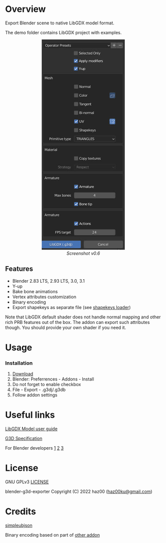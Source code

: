 # Overview
Export Blender scene to native LibGDX model format.

The demo folder contains LibGDX project with examples.

<p align="center">
    <img src="./resources/screenshot.jpg"/><br>
    <em>Screenshot v0.6</em>
</p>

## Features
- Blender 2.83 LTS, 2.93 LTS, 3.0, 3.1
- Y-up
- Bake bone animations
- Vertex attributes customization
- Binary encoding
- Export shapekeys as separate file (see [shapekeys loader](https://github.com/haz00/g3d-model-shape))

Note that LibGDX default shader does not handle normal mapping and other rich PRB features out of the box. The addon can export such attributes though. You should provide your own shader if you need it.

# Usage
### Installation
1. [Download](https://github.com/haz00/blender-g3d-exporter/releases/latest)
2. Blender: Preferrences - Addons - Install
3. Do not forget to enable checkbox
4. File - Export - .g3dj/.g3db
5. Follow addon settings

# Useful links
[LibGDX Model user guide](https://libgdx.com/wiki/graphics/3d/quick-start)

[G3D Specification](https://github.com/libgdx/fbx-conv/wiki/Version-0.1-%28libgdx-0.9.9%29)

For Blender developers
[1](https://docs.blender.org/api/current/info_quickstart.html) 
[2](https://docs.blender.org/api/current/info_tips_and_tricks.html#executing-modules)
[3](https://docs.blender.org/manual/en/latest/advanced/scripting/index.html)

# License
GNU GPLv3 [LICENSE](https://github.com/haz00/blender-g3d-exporter/blob/master/LICENSE)

blender-g3d-exporter Copyright (C) 2022 haz00 (haz00ku@gmail.com)

# Credits
[simpleubjson](https://github.com/brainwater/simpleubjson)

Binary encoding based on part of [other addon](https://github.com/Dancovich/libgdx_blender_g3d_exporter)
